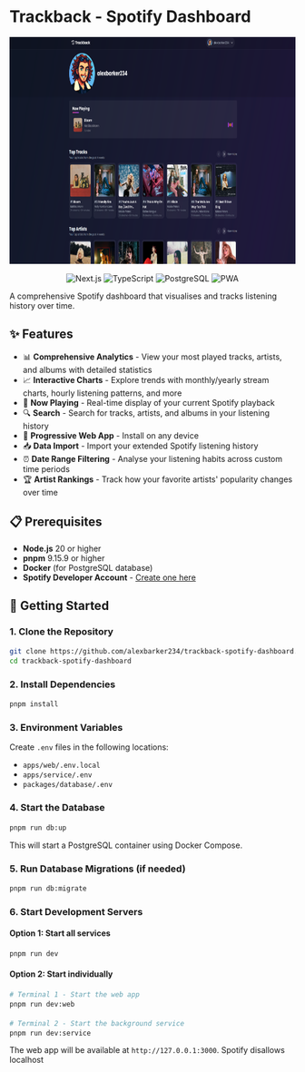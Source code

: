 # Trackback - Spotify Dashboard

<p align="center">
  <img height="400px" src="https://github.com/alexbarker234/trackback-spotify-dashboard/blob/main/assets/trackback.png?raw=true" alt="Preview">
</p>

<p align="center">
  <img src="https://img.shields.io/badge/Next.js-15.3-black?logo=next.js" alt="Next.js">
  <img src="https://img.shields.io/badge/TypeScript-5.8-blue?logo=typescript" alt="TypeScript">
  <img src="https://img.shields.io/badge/PostgreSQL-Database-blue?logo=postgresql" alt="PostgreSQL">
  <img src="https://img.shields.io/badge/PWA-Enabled-purple" alt="PWA">
</p>

A comprehensive Spotify dashboard that visualises and tracks listening history over time.

## ✨ Features

- 📊 **Comprehensive Analytics** - View your most played tracks, artists, and albums with detailed statistics
- 📈 **Interactive Charts** - Explore trends with monthly/yearly stream charts, hourly listening patterns, and more
- 🎵 **Now Playing** - Real-time display of your current Spotify playback
- 🔍 **Search** - Search for tracks, artists, and albums in your listening history
- 📱 **Progressive Web App** - Install on any device
- 📥 **Data Import** - Import your extended Spotify listening history
- ⏰ **Date Range Filtering** - Analyse your listening habits across custom time periods
- 🏆 **Artist Rankings** - Track how your favorite artists' popularity changes over time

## 📋 Prerequisites
- **Node.js** 20 or higher
- **pnpm** 9.15.9 or higher
- **Docker** (for PostgreSQL database)
- **Spotify Developer Account** - [Create one here](https://developer.spotify.com/dashboard)

## 🚀 Getting Started

### 1. Clone the Repository

```bash
git clone https://github.com/alexbarker234/trackback-spotify-dashboard.git
cd trackback-spotify-dashboard
```

### 2. Install Dependencies

```bash
pnpm install
```

### 3. Environment Variables

Create `.env` files in the following locations:
-  `apps/web/.env.local`
-  `apps/service/.env`
-  `packages/database/.env`

### 4. Start the Database

```bash
pnpm run db:up
```

This will start a PostgreSQL container using Docker Compose.

### 5. Run Database Migrations (if needed)

```bash
pnpm run db:migrate
```

### 6. Start Development Servers

#### Option 1: Start all services
```bash
pnpm run dev
```

#### Option 2: Start individually
```bash
# Terminal 1 - Start the web app
pnpm run dev:web

# Terminal 2 - Start the background service
pnpm run dev:service
```

The web app will be available at `http://127.0.0.1:3000`. Spotify disallows localhost
